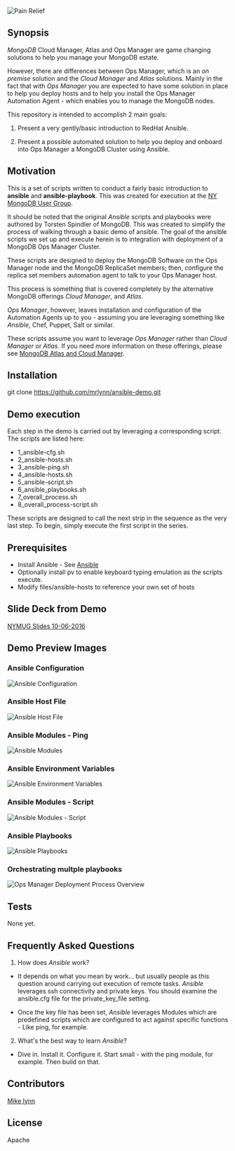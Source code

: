 ![Pain Relief](/images/ops-ans-medicine.png "Ops Manager Pain Relief with Ansible")
## Synopsis

*MongoDB* Cloud Manager, Atlas and Ops Manager are game changing solutions to help you manage your MongoDB estate.

However, there are differences between Ops Manager, which is an _on premise_ solution and the *Cloud Manager* and *Atlas* solutions.  Mainly in the fact that with *Ops Manager* you are expected to have some solution in place to help you deploy hosts and to help you install the Ops Manager Automation Agent - which enables you to manage the MongoDB nodes.

This repository is intended to accomplish 2 main goals:

1. Present a very gently/basic introduction to RedHat Ansible.

2. Present a possible automated solution to help you deploy and onboard into Ops Manager a MongoDB Cluster using Ansible.

## Motivation

This is a set of scripts written to conduct a fairly basic introduction to **ansible** and **ansible-playbook**. This was created for execution at the [NY MongoDB User Group](http://www.meetup.com/New-York-MongoDB-User-Group/).

It should be noted that the original *Ansible* scripts and playbooks were authored by Torsten Spindler of MongoDB.
This was created to simplify the process of walking through a basic demo of ansible.  The goal of the ansible scripts we set up and execute herein is to integration with deployment of a MongoDB Ops Manager Cluster.

These scripts are designed to deploy the MongoDB Software on the Ops Manager node and the MongoDB ReplicaSet members; then, configure the replica set members automation agent to talk to your Ops Manager host.

This process is something that is covered completely by the alternative MongoDB offerings *Cloud Manager*, and *Atlas*.

*Ops Manager*, however, leaves installation and configuration of the Automation Agents up to you - assuming you are leveraging something like *Ansible*, Chef, Puppet, Salt or similar.

These scripts assume you want to leverage *Ops Manager* rather than *Cloud Manager* or *Atlas*.  If you need more information on these offerings, please see [MongoDB Atlas and Cloud Manager](http://www.mongodb.com/cloud/).

## Installation

git clone https://github.com/mrlynn/ansible-demo.git

## Demo execution

Each step in the demo is carried out by leveraging a corresponding script.  The scripts are listed here:

- 1_ansible-cfg.sh
- 2_ansible-hosts.sh
- 3_ansible-ping.sh
- 4_ansible-hosts.sh
- 5_ansible-script.sh
- 6_ansible_playbooks.sh
- 7_overall_process.sh
- 8_overall_process-script.sh

These scripts are designed to call the next strip in the sequence as the very last step.  To begin, simply execute the first script in the series.

## Prerequisites

- Install Ansible - See [Ansible](https://github.com/ansible/ansible)
- Optionally install pv to enable keyboard typing emulation as the scripts execute.
- Modify files/ansible-hosts to reference your own set of hosts

## Slide Deck from Demo

[NYMUG Slides 10-06-2016](/slides/Ansible-Ops-Manager.pdf)

## Demo Preview Images

### Ansible Configuration

![Ansible Configuration](/images/1-ansible-demo.gif?raw=true "Ansible Demo Walkthrough #1")

### Ansible Host File

![Ansible Host File](/images/2-ansible-demo.gif?raw=true "Ansible Demo Walkthrough #2")

### Ansible Modules - Ping

![Ansible Modules](/images/3-ansible-demo.gif?raw=true "Ansible Demo Walkthrough #3")

### Ansible Environment Variables

![Ansible Environment Variables](/images/4-ansible-demo.gif?raw=true "Ansible Demo Walkthrough #4")

### Ansible Modules - Script

![Ansible Modules - Script](/images/5-ansible-demo.gif?raw=true "Ansible Demo Walkthrough #5")

### Ansible Playbooks

![Ansible Playbooks](/images/6-ansible-demo.gif?raw=true "Ansible Demo Walkthrough #6")

### Orchestrating multple playbooks

![Ops Manager Deployment Process Overview](/images/7-ansible-demo.gif?raw=true "Ansible Demo Walkthrough #7")

## Tests

None yet.

## Frequently Asked Questions

1. How does *Ansible* work?
 - It depends on what you mean by work... but usually people as this question around carrying out execution of remote tasks.  *Ansible* leverages ssh connectivity and private keys.  You should examine the ansible.cfg file for the private_key_file setting.

 - Once the key file has been set, *Ansible* leverages Modules which are predefined scripts which are configured to act against specific functions - Like ping, for example.

2. What's the best way to learn *Ansible*?

 - Dive in.  Install it.  Configure it.  Start small - with the ping module, for example.  Then build on that.

## Contributors

[Mike lynn](mailto:merlynn@gmail.com)

## License

Apache
